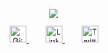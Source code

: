 <p align="center">
  <img src="https://capsule-render.vercel.app/api?type=soft&height=298&color=gradient&text=Hi%20There👋&reversal=false&textBg=false&fontSize=81&animation=twinkling&desc=This%20is%20Omar%20Emad&fontColor=ffffff&descSize=22"/>
</p>
<p align="center">
  <a href="https://github.com/om3x4" target="_blank" style="margin: 0 15px;">
    <img src="https://cdn.jsdelivr.net/npm/simple-icons@v9/icons/github.svg" alt="GitHub" width="30">
  </a>
  <a href="https://linkedin.com/in/yourprofile" target="_blank" style="margin: 0 15px;">
    <img src="https://upload.wikimedia.org/wikipedia/commons/c/ca/LinkedIn_logo_initials.png" alt="LinkedIn" width="30">
  </a>
  <a href="https://twitter.com/yourprofile" target="_blank" style="margin: 0 15px;">
    <img src="https://cdn.jsdelivr.net/npm/simple-icons@v9/icons/twitter.svg" alt="Twitter" width="30">
  </a>
</p>


